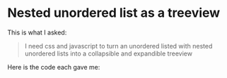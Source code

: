 # Nested unordered list as a treeview

This is what I asked: 

> I need css and javascript to turn an unordered listed with nested unordered lists into a collapsible and expandible treeview

Here is the code each gave me:




